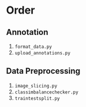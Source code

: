 # Order

## Annotation
1. `format_data.py`
2. `upload_annotations.py`

## Data Preprocessing
1. `image_slicing.py`
2. `classimbalancechecker.py`
3. `traintestsplit.py`
